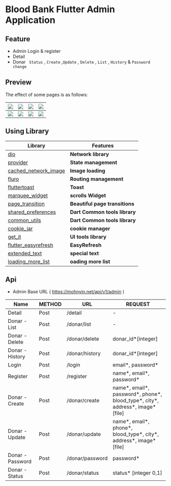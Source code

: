 # Blood Bank Flutter Admin Application

## Feature

- Admin Login & register
- Detail
- Donar ` Status`  , `Create` ,`Update` , `Delete` , `List` ,  `History` & `Password change`

## Preview

The effect of some pages is as follows:

| ![](https://raw.githubusercontent.com/ko-htut/Flutter-Blood-Bank/master/dashboard.png) | ![](https://raw.githubusercontent.com/ko-htut/Flutter-Blood-Bank/master/blood.png) | ![](https://raw.githubusercontent.com/ko-htut/Flutter-Blood-Bank/master/donarlist.png) | ![](https://raw.githubusercontent.com/ko-htut/Flutter-Blood-Bank/master/profile.png) | 
|:-----------------------------------------------------:|:-----------------------------------------------------:|:-----------------------------------------------------:|:-----------------------------------------------------:|
| ![](https://raw.githubusercontent.com/ko-htut/Flutter-Blood-Bank/master/adminlogin.png) | ![](https://raw.githubusercontent.com/ko-htut/Flutter-Blood-Bank/master/userregister.png) | ![](https://raw.githubusercontent.com/ko-htut/Flutter-Blood-Bank/master/donarlist.png) | ![](https://raw.githubusercontent.com/ko-htut/Flutter-Blood-Bank/master/profile.png) | 

## Using Library

| Library                                                                                    | Features                      |
|--------------------------------------------------------------------------------------------|-------------------------------|
| [dio](https://github.com/flutterchina/dio)                                                 | **Network library**           |
| [provider](https://github.com/rrousselGit/provider)                                        | **State management**          |
| [cached_network_image](https://github.com/renefloor/flutter_cached_network_image)          | **Image loading**             |
| [fluro](https://github.com/theyakka/fluro)                                                 | **Routing management**        |
| [fluttertoast](https://github.com/OpenFlutter/flutter_oktoast)                             | **Toast**                     |
| [marquee_widget](https://pub.dev/packages/marquee_widget)                                   | **scrolls Widget** |
| [page_transition](https://pub.dev/packages/page_transition)                                  | **Beautiful page transitions** |
| [shared_preferences](https://pub.dev/packages/shared_preferences)                               | **Dart Common tools library** |
| [common_utils](https://pub.dev/packages/common_utils)                                     | **Dart Common tools library** |
| [cookie_jar](https://pub.dev/packages/cookie_jar)                                       | **cookie manager** |
| [get_it](https://pub.dev/packages/get_it)                                           | **UI tools library** |
| [flutter_easyrefresh](https://pub.dev/packages/flutter_easyrefresh)                              | **EasyRefresh** |
| [extended_text](https://pub.dev/packages/extended_text)                                    | **special text** |
| [loading_more_list](https://pub.dev/packages/loading_more_list)                                | **oading more list** |

## Api

- Admin Base URL ( https://mohnyin.net/api/v1/admin )

| Name | METHOD | URL |REQUEST |
|-----|-----|-----|-----|
| Detail | Post | /detail | - |
| Donar - List | Post | /donar/list | - |
| Donar - Delete | Post | /donar/delete | donar_id*[integer]|
| Donar - History | Post | /donar/history | donar_id*[integer] |
| Login | Post | /login | email*, password* |
| Register | Post | /register | name*, email*, password* |
| Donar - Create | Post | /donar/create | name*, email*, password*, phone*, blood_type*, city*, address*, image* [file] |
| Donar - Update | Post | /donar/update | name*, email*, phone*, blood_type*, city*, address*, image* [file] |
| Donar - Password | Post | /donar/password | password*|
| Donar - Status | Post | /donar/status | status* [integer 0,1] |